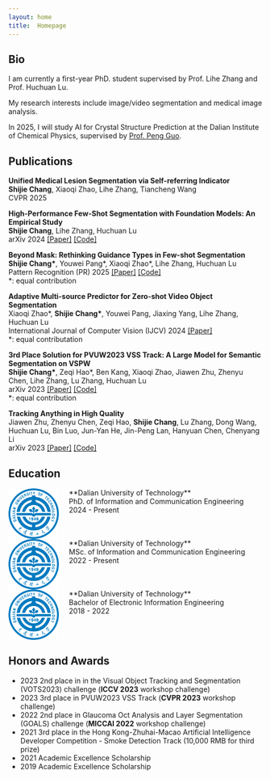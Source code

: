 ```yaml
---
layout: home
title:  Homepage
---
```


## Bio
I am currently a first-year PhD. student supervised by Prof. Lihe Zhang and Prof. Huchuan Lu.

My research interests include image/video segmentation and medical image analysis.

In 2025, I will study AI for Crystal Structure Prediction at the Dalian Institute of Chemical Physics, supervised by [Prof. Peng Guo](https://www.x-mol.com/groups/guo_peng/people/35248).

## Publications

**Unified Medical Lesion Segmentation via Self-referring Indicator**<br />
**Shijie Chang**, Xiaoqi Zhao, Lihe Zhang, Tiancheng Wang<br />
CVPR 2025<br />

**High-Performance Few-Shot Segmentation with Foundation Models: An Empirical Study**<br />
**Shijie Chang**, Lihe Zhang, Huchuan Lu<br />
arXiv 2024 [[Paper]](https://arxiv.org/pdf/2409.06305) [[Code]](https://github.com/DUT-CSJ/FoundationFSS)<br />

**Beyond Mask: Rethinking Guidance Types in Few-shot Segmentation**<br />
**Shijie Chang\***, Youwei Pang\*, Xiaoqi Zhao\*, Lihe Zhang, Huchuan Lu<br />
Pattern Recognition (PR) 2025 [[Paper]](https://arxiv.org/pdf/2407.11503) [[Code]](https://github.com/DUT-CSJ/PR-UniFSS)<br /> \*: equal contribution

**Adaptive Multi-source Predictor for Zero-shot Video Object Segmentation**<br />
Xiaoqi Zhao\*, **Shijie Chang\***, Youwei Pang, Jiaxing Yang, Lihe Zhang, Huchuan Lu<br />
International Journal of Computer Vision (IJCV) 2024 [[Paper]](https://link.springer.com/article/10.1007/s11263-024-02024-8)<br /> \*: equal contributation

**3rd Place Solution for PVUW2023 VSS Track: A Large Model for Semantic Segmentation on VSPW**<br />
**Shijie Chang\***, Zeqi Hao\*, Ben Kang, Xiaoqi Zhao, Jiawen Zhu, Zhenyu Chen, Lihe Zhang, Lu Zhang, Huchuan Lu<br />
arXiv 2023 [[Paper]](https://arxiv.org/pdf/2306.02291.pdf) [[Code]](https://github.com/DUT-CSJ/PVUW2023-VSS-3rd)<br />
\*: equal contribution

**Tracking Anything in High Quality**<br />
Jiawen Zhu, Zhenyu Chen, Zeqi Hao, **Shijie Chang**, Lu Zhang, Dong Wang, Huchuan Lu, Bin Luo, Jun-Yan He, Jin-Peng Lan, Hanyuan Chen, Chenyang Li<br />
arXiv 2023 [[Paper]](https://arxiv.org/pdf/2307.13974) [[Code]](https://github.com/jiawen-zhu/HQTrack)<br />


## Education
<img style="float:left;padding-right:20px;" width="100" src="/assets/orgs/dut.png">
**Dalian University of Technology**<br />
PhD. of Information and Communication Engineering<br />
2024 - Present<br style="clear:both" />

<img style="float:left;padding-right:20px;" width="100" src="/assets/orgs/dut.png">
**Dalian University of Technology**<br />
MSc. of Information and Communication Engineering<br />
2022 - Present<br style="clear:both" />

<img style="float:left;padding-right:20px;" width="100" src="/assets/orgs/dut.png">
**Dalian University of Technology**<br />
Bachelor of Electronic Information Engineering<br />
2018 - 2022<br style="clear:both" />

## Honors and Awards
* 2023 2nd place in in the Visual Object Tracking and Segmentation (VOTS2023) challenge (**ICCV 2023** workshop challenge)
* 2023 3rd place in PVUW2023 VSS Track (**CVPR 2023** workshop challenge)
* 2022 2nd place in Glaucoma Oct Analysis and Layer Segmentation (GOALS) challenge (**MICCAI 2022** workshop challenge)
* 2021 3rd place in the Hong Kong-Zhuhai-Macao Artificial Intelligence Developer Competition - Smoke Detection Track (10,000 RMB for third prize)
* 2021 Academic Excellence Scholarship
* 2019 Academic Excellence Scholarship
